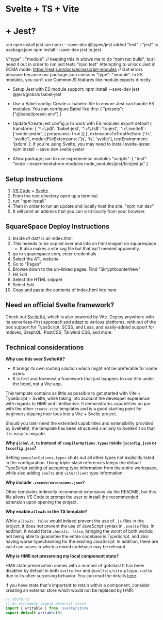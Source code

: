 # Svelte + TS + Vite

# + Jest?
ran npm install jest
ran npm i --save-dev @types/jest
added "test" : "jest" to package.json
npm install --save-dev jest ts-jest

//"type" : "module", // keeping this in allows me to do "npm run build", but I need it out in order to run jest tests "npm test"
Attempting to unlock Jest in ECMA mode: https://jestjs.io/docs/ecmascript-modules
// Got errors because because our package.json contains "type": "module". In ES modules, you can't use CommonJS features like module.exports directly.

 * Setup Jest with ES module support:
npm install --save-dev jest @jest/globals babel-jest

 * Use a Babel config: Create a .babelrc file to ensure Jest can handle ES modules. You can configure Babel like this:
{
  "presets": ["@babel/preset-env"]
}

 * Update/Create jest.config.js to work with ES modules
export default {
  transform: {
    '^.+\\.js$': 'babel-jest',
    '^.+\\.ts$': 'ts-jest',
    '^.+\\.svelte$': ['svelte-jester', { preprocess: true }]
  },
  extensionsToTreatAsEsm: ['.ts', '.svelte'],
  moduleFileExtensions: ['js', 'ts', 'svelte'],
  testEnvironment: 'jsdom'
};
if you're using Svelte, you may need to install svelte-jester.
npm install --save-dev svelte-jester

* Allow package.json to use experimental modules
"scripts": 
{
  "test": "node --experimental-vm-modules node_modules/jest/bin/jest.js"
}

## Setup Instructions ##

1. [VS Code](https://code.visualstudio.com/) + [Svelte](https://marketplace.visualstudio.com/items?itemName=svelte.svelte-vscode).
2. From the root directory open up a terminal
3. run "npm install"
4. Then in order to run an update and locally host the site. "npm run dev"
5. It will print an address that you can visit locally from your browser.

## SquareSpace Deploy Instructions
1. Inside of dist/ is an index.html
2. This neeeds to be copied over and into an html snippet on squarespace
    - It also makes a vite.svg file but that isn't needed apparently.
3. go to squarespace.com, enter credentials
4. Select the ATL website
5. Go to "Pages"
5. Browse down to the un-linked pages. Find "SkryptKounterNew"
6. Hit Edit
7. Select the HTML snippet
8. Select Edit
9. Copy and paste the contents of index.html into here

## Need an official Svelte framework?

Check out [SvelteKit](https://github.com/sveltejs/kit#readme), which is also powered by Vite. Deploy anywhere with its serverless-first approach and adapt to various platforms, with out of the box support for TypeScript, SCSS, and Less, and easily-added support for mdsvex, GraphQL, PostCSS, Tailwind CSS, and more.

## Technical considerations

**Why use this over SvelteKit?**

- It brings its own routing solution which might not be preferable for some users.
- It is first and foremost a framework that just happens to use Vite under the hood, not a Vite app.

This template contains as little as possible to get started with Vite + TypeScript + Svelte, while taking into account the developer experience with regards to HMR and intellisense. It demonstrates capabilities on par with the other `create-vite` templates and is a good starting point for beginners dipping their toes into a Vite + Svelte project.

Should you later need the extended capabilities and extensibility provided by SvelteKit, the template has been structured similarly to SvelteKit so that it is easy to migrate.

**Why `global.d.ts` instead of `compilerOptions.types` inside `jsconfig.json` or `tsconfig.json`?**

Setting `compilerOptions.types` shuts out all other types not explicitly listed in the configuration. Using triple-slash references keeps the default TypeScript setting of accepting type information from the entire workspace, while also adding `svelte` and `vite/client` type information.

**Why include `.vscode/extensions.json`?**

Other templates indirectly recommend extensions via the README, but this file allows VS Code to prompt the user to install the recommended extension upon opening the project.

**Why enable `allowJs` in the TS template?**

While `allowJs: false` would indeed prevent the use of `.js` files in the project, it does not prevent the use of JavaScript syntax in `.svelte` files. In addition, it would force `checkJs: false`, bringing the worst of both worlds: not being able to guarantee the entire codebase is TypeScript, and also having worse typechecking for the existing JavaScript. In addition, there are valid use cases in which a mixed codebase may be relevant.

**Why is HMR not preserving my local component state?**

HMR state preservation comes with a number of gotchas! It has been disabled by default in both `svelte-hmr` and `@sveltejs/vite-plugin-svelte` due to its often surprising behavior. You can read the details [here](https://github.com/rixo/svelte-hmr#svelte-hmr).

If you have state that's important to retain within a component, consider creating an external store which would not be replaced by HMR.

```ts
// store.ts
// An extremely simple external store
import { writable } from 'svelte/store'
export default writable(0)
```
